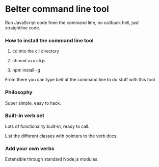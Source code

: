 # Belter command line tool

Run JavaScript code from the command line, no callback hell, just straightline code. 

### How to install the command line tool

1. cd into the cli directory

2. chmod u+x cli.js

3. npm install -g

From there you can type <i>belt</i> at the command line to do stuff with this tool

### Philosophy

Super simple, easy to hack.

### Built-in verb set

Lots of functionality built-in, ready to call.

List the different classes with pointers to the verb docs.

### Add your own verbs

Extensible through standard Node.js modules. 

